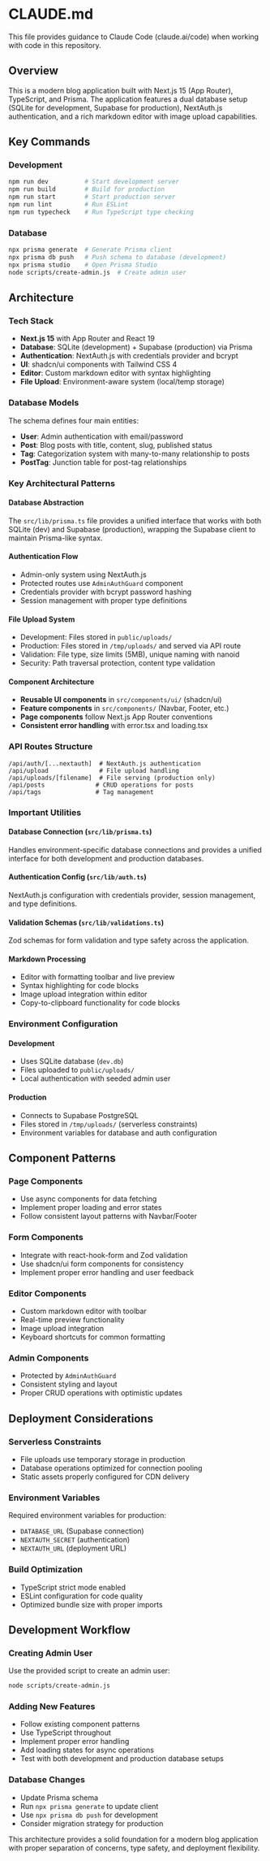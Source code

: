 # CLAUDE.md

This file provides guidance to Claude Code (claude.ai/code) when working with code in this repository.

## Overview

This is a modern blog application built with Next.js 15 (App Router), TypeScript, and Prisma. The application features a dual database setup (SQLite for development, Supabase for production), NextAuth.js authentication, and a rich markdown editor with image upload capabilities.

## Key Commands

### Development
```bash
npm run dev          # Start development server
npm run build        # Build for production
npm run start        # Start production server
npm run lint         # Run ESLint
npm run typecheck    # Run TypeScript type checking
```

### Database
```bash
npx prisma generate  # Generate Prisma client
npx prisma db push   # Push schema to database (development)
npx prisma studio    # Open Prisma Studio
node scripts/create-admin.js  # Create admin user
```

## Architecture

### Tech Stack
- **Next.js 15** with App Router and React 19
- **Database**: SQLite (development) + Supabase (production) via Prisma
- **Authentication**: NextAuth.js with credentials provider and bcrypt
- **UI**: shadcn/ui components with Tailwind CSS 4
- **Editor**: Custom markdown editor with syntax highlighting
- **File Upload**: Environment-aware system (local/temp storage)

### Database Models
The schema defines four main entities:
- **User**: Admin authentication with email/password
- **Post**: Blog posts with title, content, slug, published status
- **Tag**: Categorization system with many-to-many relationship to posts
- **PostTag**: Junction table for post-tag relationships

### Key Architectural Patterns

#### Database Abstraction
The `src/lib/prisma.ts` file provides a unified interface that works with both SQLite (dev) and Supabase (production), wrapping the Supabase client to maintain Prisma-like syntax.

#### Authentication Flow
- Admin-only system using NextAuth.js
- Protected routes use `AdminAuthGuard` component
- Credentials provider with bcrypt password hashing
- Session management with proper type definitions

#### File Upload System
- Development: Files stored in `public/uploads/`
- Production: Files stored in `/tmp/uploads/` and served via API route
- Validation: File type, size limits (5MB), unique naming with nanoid
- Security: Path traversal protection, content type validation

#### Component Architecture
- **Reusable UI components** in `src/components/ui/` (shadcn/ui)
- **Feature components** in `src/components/` (Navbar, Footer, etc.)
- **Page components** follow Next.js App Router conventions
- **Consistent error handling** with error.tsx and loading.tsx

### API Routes Structure
```
/api/auth/[...nextauth]  # NextAuth.js authentication
/api/upload              # File upload handling
/api/uploads/[filename]  # File serving (production only)
/api/posts              # CRUD operations for posts
/api/tags               # Tag management
```

### Important Utilities

#### Database Connection (`src/lib/prisma.ts`)
Handles environment-specific database connections and provides a unified interface for both development and production databases.

#### Authentication Config (`src/lib/auth.ts`)
NextAuth.js configuration with credentials provider, session management, and type definitions.

#### Validation Schemas (`src/lib/validations.ts`)
Zod schemas for form validation and type safety across the application.

#### Markdown Processing
- Editor with formatting toolbar and live preview
- Syntax highlighting for code blocks
- Image upload integration within editor
- Copy-to-clipboard functionality for code blocks

### Environment Configuration

#### Development
- Uses SQLite database (`dev.db`)
- Files uploaded to `public/uploads/`
- Local authentication with seeded admin user

#### Production
- Connects to Supabase PostgreSQL
- Files stored in `/tmp/uploads/` (serverless constraints)
- Environment variables for database and auth configuration

## Component Patterns

### Page Components
- Use async components for data fetching
- Implement proper loading and error states
- Follow consistent layout patterns with Navbar/Footer

### Form Components
- Integrate with react-hook-form and Zod validation
- Use shadcn/ui form components for consistency
- Implement proper error handling and user feedback

### Editor Components
- Custom markdown editor with toolbar
- Real-time preview functionality
- Image upload integration
- Keyboard shortcuts for common formatting

### Admin Components
- Protected by `AdminAuthGuard`
- Consistent styling and layout
- Proper CRUD operations with optimistic updates

## Deployment Considerations

### Serverless Constraints
- File uploads use temporary storage in production
- Database operations optimized for connection pooling
- Static assets properly configured for CDN delivery

### Environment Variables
Required environment variables for production:
- `DATABASE_URL` (Supabase connection)
- `NEXTAUTH_SECRET` (authentication)
- `NEXTAUTH_URL` (deployment URL)

### Build Optimization
- TypeScript strict mode enabled
- ESLint configuration for code quality
- Optimized bundle size with proper imports

## Development Workflow

### Creating Admin User
Use the provided script to create an admin user:
```bash
node scripts/create-admin.js
```

### Adding New Features
- Follow existing component patterns
- Use TypeScript throughout
- Implement proper error handling
- Add loading states for async operations
- Test with both development and production database setups

### Database Changes
- Update Prisma schema
- Run `npx prisma generate` to update client
- Use `npx prisma db push` for development
- Consider migration strategy for production

This architecture provides a solid foundation for a modern blog application with proper separation of concerns, type safety, and deployment flexibility.